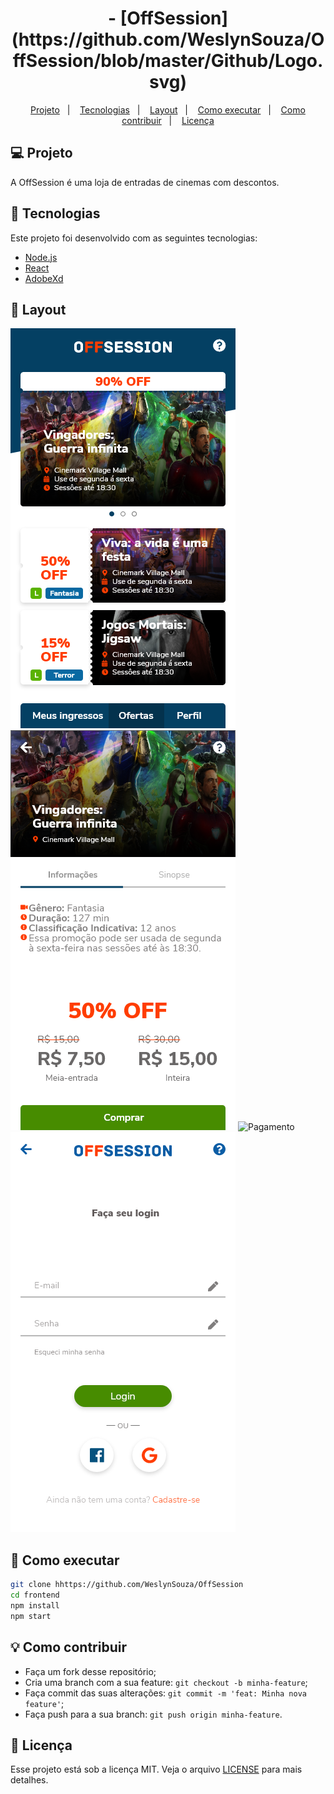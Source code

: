 <h1 align='center'>
  - [OffSession](https://github.com/WeslynSouza/OffSession/blob/master/Github/Logo.svg)
</h1>

<p align="center">
  <a href="#-projeto">Projeto</a>&nbsp;&nbsp;&nbsp;|&nbsp;&nbsp;&nbsp;
  <a href="#-tecnologias">Tecnologias</a>&nbsp;&nbsp;&nbsp;|&nbsp;&nbsp;&nbsp;
  <a href="#-layout">Layout</a>&nbsp;&nbsp;&nbsp;|&nbsp;&nbsp;&nbsp;
  <a href="#-como-executar">Como executar</a>&nbsp;&nbsp;&nbsp;|&nbsp;&nbsp;&nbsp;
  <a href="#-como-contribuir">Como contribuir</a>&nbsp;&nbsp;&nbsp;|&nbsp;&nbsp;&nbsp;
  <a href="#-licença">Licença</a>
</p>

## 💻 Projeto

A OffSession é uma loja de entradas de cinemas com descontos.

## 🚀 Tecnologias

Este projeto foi desenvolvido com as seguintes tecnologias:

- [Node.js](https://nodejs.org/en/)
- [React](https://reactjs.org)
- [AdobeXd](https://www.adobe.com/products/xd/details.html)

## 🔖 Layout

![Página de ofertas](https://github.com/WeslynSouza/OffSession/blob/master/Github/paginaDeOfertas.png)
![Oferta](https://github.com/WeslynSouza/OffSession/blob/master/Github/Oferta.png)
![Pagamento](https://github.com/WeslynSouza/OffSession/blob/master/Github/Pagamento%20%E2%80%93%202.png)
![Login](https://github.com/WeslynSouza/OffSession/blob/master/Github/Login.png)

## 📌 Como executar

```sh
git clone hhttps://github.com/WeslynSouza/OffSession
cd frontend
npm install
npm start
```

## 💡 Como contribuir

- Faça um fork desse repositório;
- Cria uma branch com a sua feature: `git checkout -b minha-feature`;
- Faça commit das suas alterações: `git commit -m 'feat: Minha nova feature'`;
- Faça push para a sua branch: `git push origin minha-feature`.

## 📝 Licença

Esse projeto está sob a licença MIT. Veja o arquivo [LICENSE]() para mais detalhes.
